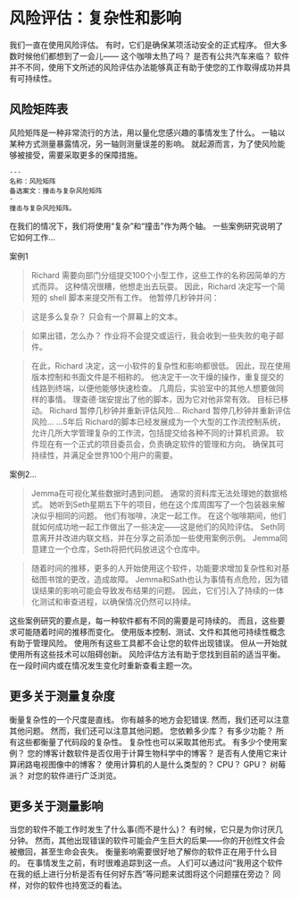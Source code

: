 # 风险评估：复杂性和影响

我们一直在使用风险评估。 有时，它们是确保某项活动安全的正式程序。 但大多数时候他们都想到了一会儿—— 这个咖啡太热了吗？ 是否有公共汽车来临？ 软件并不不同，使用下文所述的风险评估办法能够真正有助于使您的工作取得成功并具有可持续性。

## 风险矩阵表

风险矩阵是一种非常流行的方法，用以量化您感兴趣的事情发生了什么。 一轴以某种方式测量暴露情况，另一轴则测量误差的影响。 就起源而言，为了使风险能够被接受，需要采取更多的保障措施。

```{figure} ../../figures/risk-matrix.png
---
名称：风险矩阵
备选案文：撞击与复杂风险矩阵
-
撞击与复杂风险矩阵。
```

在我们的情况下，我们将使用“复杂”和“撞击”作为两个轴。 一些案例研究说明了它如何工作…

案例1

> Richard 需要向部门分组提交100个小型工作，这些工作的名称因简单的方式而异。 这种情况很糟，他想走出去玩耍。 因此，Richard 决定写一个简短的 shell 脚本来提交所有工作。 他暂停几秒钟并问：

> 这是多么复杂？ 只会有一个屏幕上的文本。

> 如果出错，怎么办？ 作业将不会提交或运行，我会收到一些失败的电子邮件。

> 在此，Richard 决定，这一小软件的复杂性和影响都很低。 因此，现在使用版本控制和书面文件是不相称的。 他决定干一次干燥的操作，重复提交的线路到终端，以便他能够快速检查。
> 几周后，实验室中的其他人想要做同样的事情。 理查德·瑞安提出了他的脚本，因为它对他非常有效。 目标已移动。 Richard 暂停几秒钟并重新评估风险…
> Richard 暂停几秒钟并重新评估风险… …5年后 Richard的脚本已经发展成为一个大型的工作流控制系统，允许几所大学管理复杂的工作流，包括提交给各种不同的计算机资源。 软件现在有一个正式的项目委员会，负责确定软件的管理和方向。 确保其可持续性，并满足全世界100个用户的需要。

案例2...

> Jemma在可视化某些数据时遇到问题。 通常的资料库无法处理她的数据格式。 她听到Seth星期五下午的项目，他在这个库周围写了一个包装器来解决似乎相同的问题。 他们有咖啡，决定一起工作。 在这个咖啡期间，他们就如何成功地一起工作做出了一些决定——这是他们的风险评估。 Seth同意离开并改进内联文档，并在分享之前添加一些使用案例示例。 Jemma同意建立一个仓库，Seth将把代码放进这个仓库中。

> 随着时间的推移，更多的人开始使用这个软件，功能要求增加复杂性和对基础图书馆的更改，造成故障。 Jemma和Sath也认为事情有点危险，因为错误结果的影响可能会导致发布结果的问题。 因此，它们引入了持续的一体化测试和审查进程，以确保情况仍然可以持续。

这些案例研究的要点是，每一种软件都有不同的需要是可持续的。 而且，这些要求可能随着时间的推移而变化。 使用版本控制、测试、文件和其他可持续性概念有助于管理风险。 使用所有这些工具都不会让您的软件出现错误。 但从一开始就使用所有这些技术可以阻碍创新。 风险评估方法有助于您找到目前的适当平衡。 在一段时间内或在情况发生变化时重新查看主题一次。

## 更多关于测量复杂度

衡量复杂性的一个尺度是直线。 你有越多的地方会犯错误. 然而，我们还可以注意其他问题。 然而，我们还可以注意其他问题。 您依赖多少库？ 有多少功能？ 所有这些都衡量了代码段的复杂性。 复杂性也可以采取其他形式。 有多少个使用案例？ 您的博客计数软件是否仅用于计算生物科学中的博客？ 是否有人使用它来计算闭路电视图像中的博客？ 使用计算机的人是什么类型的？ CPU？ GPU？ 树莓派？ 对您的软件进行广泛浏览。

## 更多关于测量影响

当您的软件不能工作时发生了什么事(而不是什么)？ 有时候，它只是为你讨厌几分钟。 然而，其他出现错误的软件可能会产生巨大的后果——你的开创性文件会被撤回，甚至生命会丧失。 衡量影响需要很好地了解你的软件正在用于什么目的。 在事情发生之前，有时很难追踪到这一点。 人们可以通过问“我用这个软件在我的纸上进行分析是否有任何好东西”等问题来试图将这个问题摆在旁边？ 同样，对你的软件也持宽泛的看法。
